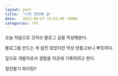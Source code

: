 ```yaml
---
layout: post
title:  "나의 첫번째 글"
date:   2023-08-07 14:01:00 +0900
categories: 기타
---
```

오늘 처음으로 깃허브 블로그 글을 작성해본다.

블로그를 만드는 게 쉽진 않았지만 막상 만들고보니 뿌듯하다.

앞으로 개발자로서 경험을 이곳에 기록하려고 한다.

칠전팔기 화이팅!!

[jekyll-docs]: https://jekyllrb.com/docs/home
[jekyll-gh]:   https://github.com/jekyll/jekyll
[jekyll-talk]: https://talk.jekyllrb.com/
